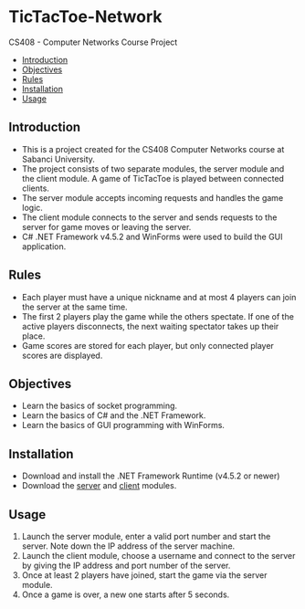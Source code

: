 # TicTacToe-Network

CS408 - Computer Networks Course Project

- [Introduction](#introduction)
- [Objectives](#objectives)
- [Rules](#rules)
- [Installation](#installation)
- [Usage](#usage)

## Introduction

- This is a project created for the CS408 Computer Networks course at Sabanci University.
- The project consists of two separate modules, the server module and the client module. A game of TicTacToe is played between connected clients.
- The server module accepts incoming requests and handles the game logic.
- The client module connects to the server and sends requests to the server for game moves or leaving the server.
- C# .NET Framework v4.5.2 and WinForms were used to build the GUI application.

## Rules

- Each player must have a unique nickname and at most 4 players can join the server at the same time.
- The first 2 players play the game while the others spectate. If one of the active players disconnects, the next waiting spectator takes up their place.
- Game scores are stored for each player, but only connected player scores are displayed.

## Objectives

- Learn the basics of socket programming.
- Learn the basics of C# and the .NET Framework.
- Learn the basics of GUI programming with WinForms.

## Installation

- Download and install the .NET Framework Runtime (v4.5.2 or newer)
- Download the [server](https://github.com/akifisitan/TicTacToe-Network/releases/download/v1.0.0/tictactoe_network_server.exe) and [client](https://github.com/akifisitan/TicTacToe-Network/releases/download/v1.0.0/tictactoe_network_client.exe) modules.

## Usage

1. Launch the server module, enter a valid port number and start the server. Note down the IP address of the server machine.
2. Launch the client module, choose a username and connect to the server by giving the IP address and port number of the server.
3. Once at least 2 players have joined, start the game via the server module.
4. Once a game is over, a new one starts after 5 seconds.
